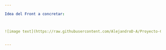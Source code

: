 ```yaml
---

Idea del Front a concretar: 



![image text](https://raw.githubusercontent.com/AlejandroD-A/Proyecto-Coderhouse-Trabajo-Final/main/client/idea-Front.PNG)


---
```

